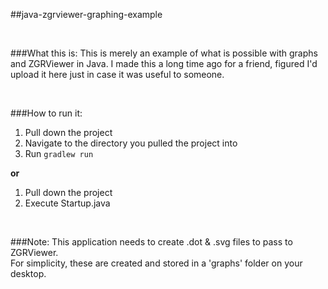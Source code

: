 ##java-zgrviewer-graphing-example

<br/>

###What this is:
This is merely an example of what is possible with graphs and ZGRViewer in Java.
I made this a long time ago for a friend, figured I'd upload it here just in case it was useful to someone.

<br/>

###How to run it:

1. Pull down the project
2. Navigate to the directory you pulled the project into
3. Run `gradlew run`

__or__

1. Pull down the project
2. Execute Startup.java

<br/>

###Note:
This application needs to create .dot & .svg files to pass to ZGRViewer. <br/>
For simplicity, these are created and stored in a 'graphs' folder on your desktop.